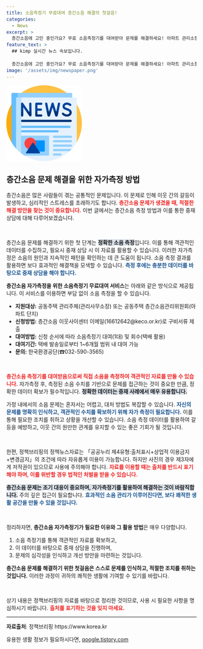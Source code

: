 ```yaml
---
title: 소음측정기 무료대여 층간소음 해결의 첫걸음!
categories:
  - News
excerpt: >
  층간소음에 고민 중인가요? 무료 소음측정기를 대여받아 문제를 해결하세요! 아파트 관리소장 및 층간소음관리위원회라면 이메일로 신청하고, 최대 6개월 동안 간편하게 이용할 수 있습니다.
feature_text: >
  ## kimp 실시간 뉴스 속보입니다.

  층간소음에 고민 중인가요? 무료 소음측정기를 대여받아 문제를 해결하세요! 아파트 관리소장 및 층간소음관리위원회라면 이메일로 신청하고, 최대 6개월 동안 간편하게 이용할 수 있습니다.
image: '/assets/img/newspaper.png'
---
```


<p><img src="/assets/img/newspaper.png" alt="kimplant 속보" /></p>

<h2 data-ke-size="size26">층간소음 문제 해결을 위한 자가측정 방법</h2>

<p>층간소음은 많은 사람들이 겪는 공통적인 문제입니다. 이 문제로 인해 이웃 간의 갈등이 발생하고, 심리적인 스트레스를 초래하기도 합니다. <b><span style="color: #ee2323;">층간소음 문제가 생겼을 때, 적절한 해결 방안을 찾는 것이 중요합니다.</span></b> 이번 글에서는 층간소음 측정 방법과 이를 통한 중재 상담에 대해 다루어보겠습니다.</p>

<p data-ke-size="size16">&nbsp;</p>

<p>층간소음 문제를 해결하기 위한 첫 단계는 <b><span style="background-color: #21538527;">정확한 소음 측정</span></b>입니다. 이를 통해 객관적인 데이터를 수집하고, 필요시 중재 상담 시 이 자료를 활용할 수 있습니다. 이러한 자가측정은 소음의 원인과 지속적인 패턴을 확인하는 데 큰 도움이 됩니다. 소음 측정 결과를 활용하면 보다 효과적인 해결책을 모색할 수 있습니다. <b><span style="color: #1a5490;">측정 후에는 충분한 데이터를 바탕으로 중재 상담을 해야 합니다.</span></b></p>

<p><b>층간소음 자가측정을 위한 소음측정기 무료대여 서비스</b>는 아래와 같은 방식으로 제공됩니다. 이 서비스를 이용하면 부담 없이 소음 측정을 할 수 있습니다.</p>

<ul>
<li><b>지원대상:</b> 공동주택 관리주체(관리사무소장) 또는 공동주택 층간소음관리위원회(아파트 단지)</li>
<li><b>신청방법:</b> 층간소음 이웃사이센터 이메일(16612642@keco.or.kr)로 구비서류 제출</li>
<li><b>대여방법:</b> 신청 순서에 따라 소음측정기 대여(1대) 및 회수(택배 활용)</li>
<li><b>대여기간:</b> 택배 발송일로부터 1~6개월 범위 내 대여 가능</li>
<li><b>문의:</b> 한국환경공단(☎032-590-3565)</li>
</ul>

<p data-ke-size="size16">&nbsp;</p>

<p><b><span style="color: #ee2323;">층간소음 측정기를 대여받음으로써 직접 소음을 측정하여 객관적인 자료를 만들 수 있습니다.</span></b> 자가측정 후, 측정된 소음 수치를 기반으로 문제를 접근하는 것이 중요한 만큼, 정확한 데이터 확보가 필수적입니다. <b><span style="background-color: #21538527;">정확한 데이터는 중재 사례에서 매우 유용합니다.</span></b></p>

<p>가정 내에서의 소음 문제는 혼자서는 어렵고, 대처 방법도 복잡할 수 있습니다. <b><span style="color: #1a5490;">자신의 문제를 명확히 인식하고, 객관적인 수치를 확보하기 위해 자가 측정이 필요합니다.</span></b> 이를 통해 필요한 조치를 취하고 상황을 개선할 수 있습니다. 소음 측정 데이터를 활용하여 갈등을 예방하고, 이웃 간의 원만한 관계를 유지할 수 있는 좋은 기회가 될 것입니다.</p>

<p data-ke-size="size16">&nbsp;</p>

<p>한편, 정책브리핑의 정책뉴스자료는 「공공누리 제4유형:출처표시+상업적 이용금지+변경금지」의 조건에 따라 자유롭게 이용이 가능합니다. 하지만 사진의 경우 제3자에게 저작권이 있으므로 사용에 주의해야 합니다. <b><span style="color: #ee2323;">자료를 이용할 때는 출처를 반드시 표기해야 하며, 이를 위반할 경우 법적인 처벌을 받을 수 있습니다.</span></b> </p>

<p><b><span style="background-color: #21538527;">층간소음 문제는 조기 대응이 중요하며, 자가측정기를 활용하여 해결하는 것이 바람직합니다.</span></b> 주의 깊은 접근이 필요합니다. <b><span style="color: #1a5490;">효과적인 소음 관리가 이루어진다면, 보다 쾌적한 생활 공간을 만들 수 있을 것입니다.</span></b> </p>

<p data-ke-size="size16">&nbsp;</p>

<p>정리하자면, <b>층간소음 자가측정기가 필요한 이유와 그 활용 방법</b>은 매우 다양합니다. </p>

<ol>
<li>소음 측정기를 통해 객관적인 자료를 확보하고,</li>
<li>이 데이터를 바탕으로 중재 상담을 진행하며,</li>
<li>문제의 심각성을 인식하고 개선 방안을 마련하는 것입니다.</li>
</ol>

<p><b>층간소음 문제를 해결하기 위한 첫걸음은 스스로 문제를 인식하고, 적절한 조치를 취하는 것입니다.</b> 이러한 과정이 귀하의 쾌적한 생활에 기여할 수 있기를 바랍니다.</p>

<p data-ke-size="size16">&nbsp;</p>

<p>상기 내용은 정책브리핑의 자료를 바탕으로 정리한 것이므로, 사용 시 필요한 사항을 명심하시기 바랍니다. <b><span style="color: #ee2323;">출처를 표기하는 것을 잊지 마세요.</span></b> </p>

<hr style="height: 1px; border: none; background-color: #000;"/>

<p><b>자료출처</b>: 정책브리핑 https://www.korea.kr</p>
유용한 생활 정보가 필요하시다면, <a href="https://qoogle.tistory.com" rel="dofollow">qoogle.tistory.com</a>


